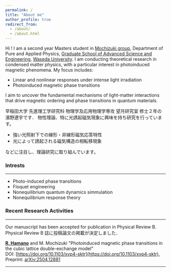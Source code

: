 ```yaml
---
permalink: /
title: "About me"
author_profile: true
redirect_from: 
  - /about/
  - /about.html
---
```


Hi ! I am a second year Masters student in [Mochizuki group](https://mochizuki.w.waseda.jp/), Department of Pure and Applied Physics, [Graduate School of Advanced Science and Engineering](https://www.ase.sci.waseda.ac.jp/english/departments/), [Waseda University](https://www.waseda.jp/top/en/). I am conducting theoretical research in condensed matter physics, with a particular interest in photoinduced magnetic phenomena.
My focus includes:

- Linear and nonlinear responses under intense light irradiation
- Photoinduced magnetic phase transitions

I aim to uncover the fundamental mechanisms of light-matter interactions that drive magnetic ordering and phase transitions in quantum materials.

早稲田大学 先進理工学研究科 物理学及応用物理学専攻 望月研究室 修士２年の濱野遼宇です． 
物性理論、特に光誘起磁気現象に興味を持ち研究を行っています。

- 強い光照射下での線形・非線形磁気応答特性
- 光によって誘起される磁気構造の相転移現象

などに注目し、理論研究に取り組んでいます。

### Intrests
-----
- Photo-induced phase transitions
- Floquet engineering
- Nonequilibrium quantum dynamics simmulation
- Nonequilibrium response theory


### Recent Research Activities
------
Our manuscript has been accepted for publication in Physical Review B.  
Physical Review B 誌に投稿論文の掲載が決定しました．  

**<u>R. Hamano</u>** and M. Mochizuki 
"Photoinduced magnetic phase transitions in the cubic lattice double-exchange model"    
DOI: [https://doi.org/10.1103/xvp4-sktr](https://doi.org/10.1103/xvp4-sktr),
Preprint: [arXiv:2504.12881](https://arxiv.org/abs/2504.12881)

------


